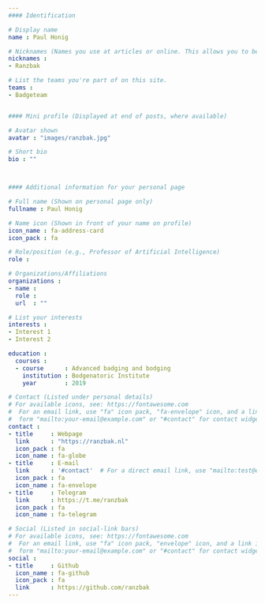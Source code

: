 ```yaml
---
#### Identification

# Display name
name : Paul Honig

# Nicknames (Names you use at articles or online. This allows you to be linked at articles.)
nicknames :
- Ranzbak

# List the teams you're part of on this site.
teams :
- Badgeteam


#### Mini profile (Displayed at end of posts, where available)

# Avatar shown
avatar : "images/ranzbak.jpg"

# Short bio
bio : ""



#### Additional information for your personal page

# Full name (Shown on personal page only)
fullname : Paul Honig

# Name icon (Shown in front of your name on profile)
icon_name : fa-address-card
icon_pack : fa

# Role/position (e.g., Professor of Artificial Intelligence)
role :

# Organizations/Affiliations
organizations :
- name :
  role :
  url  : ""

# List your interests
interests :
- Interest 1
- Interest 2

education :
  courses :
  - course      : Advanced badging and bodging
    institution : Bodgenatoric Institute
    year        : 2019

# Contact (Listed under personal details)
# For available icons, see: https://fontawesome.com
#  For an email link, use "fa" icon pack, "fa-envelope" icon, and a link in the
#  form "mailto:your-email@example.com" or "#contact" for contact widget.
contact :
- title     : Webpage
  link      : "https://ranzbak.nl"
  icon_pack : fa
  icon_name : fa-globe
- title     : E-mail
  link      : '#contact'  # For a direct email link, use "mailto:test@example.org".
  icon_pack : fa
  icon_name : fa-envelope
- title     : Telegram
  link      : https://t.me/ranzbak
  icon_pack : fa
  icon_name : fa-telegram

# Social (Listed in social-link bars)
# For available icons, see: https://fontawesome.com
#  For an email link, use "fa" icon pack, "envelope" icon, and a link in the
#  form "mailto:your-email@example.com" or "#contact" for contact widget.
social :
- title     : Github
  icon_name : fa-github
  icon_pack : fa
  link      : https://github.com/ranzbak
---
```

